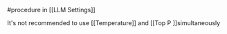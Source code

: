 #procedure in [[LLM Settings]]

It's not recommended to use [[Temperature]] and [[Top P ]]simultaneously